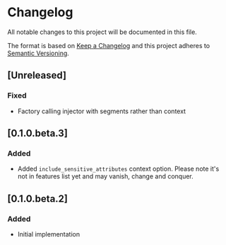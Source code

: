 # Changelog
All notable changes to this project will be documented in this file.

The format is based on [Keep a Changelog](http://keepachangelog.com/en/1.0.0/)
and this project adheres to [Semantic Versioning](http://semver.org/spec/v2.0.0.html).

## [Unreleased]
### Fixed
- Factory calling injector with segments rather than context

## [0.1.0.beta.3]
### Added
- Added `include_sensitive_attributes` context option. Please note
it's not in features list yet and may vanish, change and conquer.

## [0.1.0.beta.2]
### Added
- Initial implementation
